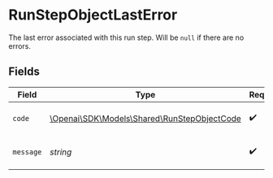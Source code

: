 # RunStepObjectLastError

The last error associated with this run step. Will be `null` if there are no errors.


## Fields

| Field                                                                                   | Type                                                                                    | Required                                                                                | Description                                                                             |
| --------------------------------------------------------------------------------------- | --------------------------------------------------------------------------------------- | --------------------------------------------------------------------------------------- | --------------------------------------------------------------------------------------- |
| `code`                                                                                  | [\Openai\SDK\Models\Shared\RunStepObjectCode](../../Models/Shared/RunStepObjectCode.md) | :heavy_check_mark:                                                                      | One of `server_error` or `rate_limit_exceeded`.                                         |
| `message`                                                                               | *string*                                                                                | :heavy_check_mark:                                                                      | A human-readable description of the error.                                              |